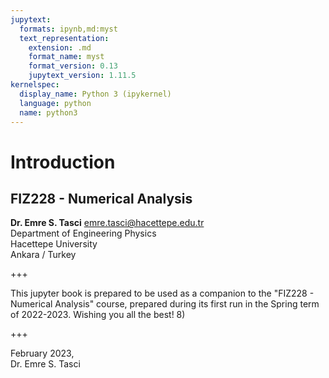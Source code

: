 ```yaml
---
jupytext:
  formats: ipynb,md:myst
  text_representation:
    extension: .md
    format_name: myst
    format_version: 0.13
    jupytext_version: 1.11.5
kernelspec:
  display_name: Python 3 (ipykernel)
  language: python
  name: python3
---
```


# Introduction

## FIZ228 - Numerical Analysis  
**Dr. Emre S. Tasci** <emre.tasci@hacettepe.edu.tr>  
Department of Engineering Physics  
Hacettepe University  
Ankara / Turkey

+++

This jupyter book is prepared to be used as a companion to the "FIZ228 - Numerical Analysis" course, prepared during its first run in the Spring term of 2022-2023. Wishing you all the best! 8)

+++

February 2023,  
Dr. Emre S. Tasci

```{tableofcontents}
```
